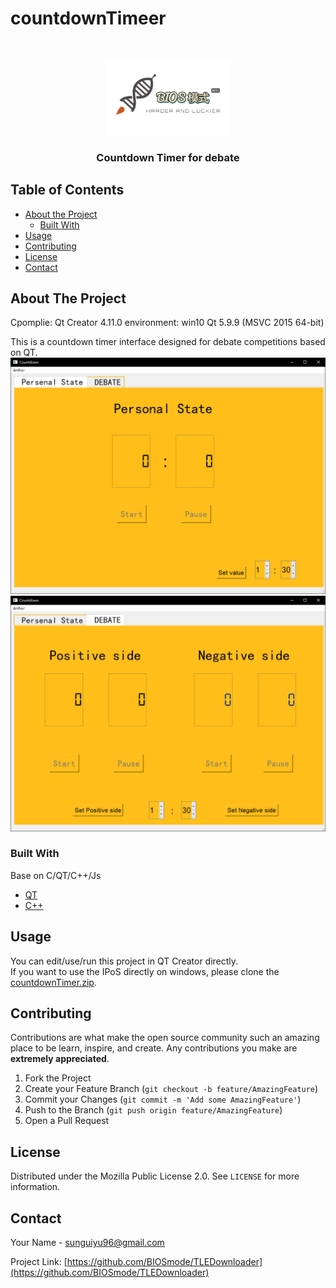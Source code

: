 # countdownTimeer

<!-- PROJECT LOGO -->
<br />
<p align="center">
  <a href="https://github.com/BIOSmode/PositionBasedonCommunicationSatellite/">
    <img src="https://github.com/BIOSmode/PositionBasedonCommunicationSatellite/blob/master/Pic/logo.jpg" alt="Logo" width="200" height="120">
  </a>

  <h3 align="center">Countdown Timer for debate</h3>

</p>



<!-- TABLE OF CONTENTS -->
## Table of Contents

* [About the Project](#about-the-project)
  * [Built With](#built-with)
* [Usage](#usage)
* [Contributing](#contributing)
* [License](#license)
* [Contact](#contact)



<!-- ABOUT THE PROJECT -->
## About The Project
Cpomplie: Qt Creator 4.11.0 
environment: win10  Qt 5.9.9 (MSVC 2015 64-bit) 

This is a countdown timer interface designed for debate competitions based on QT.  
![PS](https://github.com/BIOSmode/countdownTimer/blob/master/Pic/PS.png)
![DB](https://github.com/BIOSmode/countdownTimer/blob/master/Pic/Debate.png)



### Built With

Base on C/QT/C++/Js  
* [QT](https://doc.qt.io/)
* [C++](http://www.cplusplus.com/)





<!-- USAGE EXAMPLES -->
## Usage

You can edit/use/run this project in QT Creator directly.  
If you want to use the IPoS directly on windows, please clone the [countdownTimer.zip](https://github.com/BIOSmode/countdownTimer).




<!-- CONTRIBUTING -->
## Contributing

Contributions are what make the open source community such an amazing place to be learn, inspire, and create. Any contributions you make are **extremely appreciated**.

1. Fork the Project
2. Create your Feature Branch (`git checkout -b feature/AmazingFeature`)
3. Commit your Changes (`git commit -m 'Add some AmazingFeature'`)
4. Push to the Branch (`git push origin feature/AmazingFeature`)
5. Open a Pull Request



<!-- LICENSE -->
## License
Distributed under the Mozilla Public License 2.0. See `LICENSE` for more information.



<!-- CONTACT -->
## Contact

Your Name - sunguiyu96@gmail.com

Project Link: [https://github.com/BIOSmode/TLEDownloader](https://github.com/BIOSmode/TLEDownloader)





